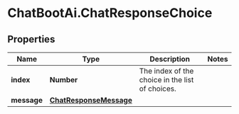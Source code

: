 # ChatBootAi.ChatResponseChoice

## Properties

Name | Type | Description | Notes
------------ | ------------- | ------------- | -------------
**index** | **Number** | The index of the choice in the list of choices. | 
**message** | [**ChatResponseMessage**](ChatResponseMessage.md) |  | 


